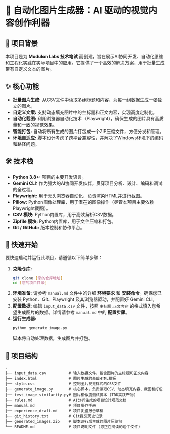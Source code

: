 # 🚀 自动化图片生成器：AI 驱动的视觉内容创作利器

## 🌟 项目背景
本项目是为 **Modulon Labs 技术笔试** 而创建，旨在展示AI协同开发、自动化思维和工程化实践在实际项目中的应用。它提供了一个高效的解决方案，用于批量生成带有自定义文本的图片。

## ✨ 核心功能
*   **批量图片生成:** 从CSV文件中读取多组标题和内容，为每一组数据生成一张独立的图片。
*   **自定义文案:** 支持动态填充图片中的主标题和正文内容，实现高度定制化。
*   **自动化截图:** 利用浏览器自动化技术（Playwright），确保生成的图片具有高质量和一致的视觉效果。
*   **智能打包:** 自动将所有生成的图片打包成一个ZIP压缩文件，方便分发和管理。
*   **环境自适应:** 脚本设计考虑了跨平台兼容性，并解决了Windows环境下的编码和路径问题。

## 🛠️ 技术栈
*   **Python 3.8+:** 项目的主要开发语言。
*   **Gemini CLI:** 作为强大的AI协同开发伙伴，贯穿项目分析、设计、编码和调试的全过程。
*   **Playwright:** 用于无头浏览器自动化，负责渲染HTML并进行截图。
*   **Pillow:** Python图像处理库，用于潜在的图像操作（尽管本项目主要依赖Playwright截图）。
*   **CSV 模块:** Python内置库，用于高效解析CSV数据。
*   **Zipfile 模块:** Python内置库，用于文件压缩和打包。
*   **Git / GitHub:** 版本控制和协作平台。

## 🚀 快速开始
要快速启动并运行此项目，请遵循以下简单步骤：

1.  **克隆仓库:**
    ```bash
    git clone [您的仓库地址]
    cd [您的项目目录]
    ```
2.  **环境准备:**
    请参考 `manual.md` 文件中的详细 **环境要求** 和 **安装命令**。确保您已安装 Python、Git、Playwright 及其浏览器驱动，并配置好 Gemini CLI。
3.  **配置数据:**
    编辑 `input_data.csv` 文件，按照 `主标题,正文内容` 的格式填入您希望生成图片的数据。详情请参考 `manual.md` 中的 **配置步骤**。
4.  **运行生成器:**
    ```bash
    python generate_image.py
    ```
    脚本将自动处理数据，生成图片并打包。

## 📂 项目结构
```
.
├── input_data.csv          # 输入数据文件，包含图片的主标题和正文内容
├── index.html              # 图片生成的基础HTML模板
├── style.css               # 控制图片视觉样式的CSS文件
├── generate_image.py       # 核心脚本，负责读取CSV、动态填充内容、截图和打包
├── test_image_similarity.py# 图片相似度测试脚本 (TDD实践产物)
├── rules.md                # AI分析生成的项目设计规范文档
├── manual.md               # 项目操作手册
├── experience_draft.md     # 项目复盘报告草稿
├── git_history.txt         # Git提交历史记录
├── generated_images.zip    # 脚本运行后生成的图片压缩包
└── README.md               # 项目说明文件 (您正在阅读的这个文件)
```

